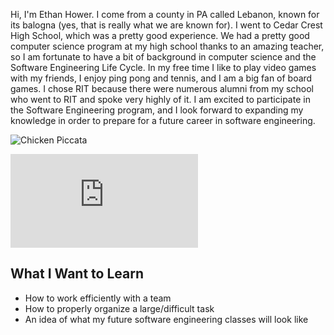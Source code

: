 Hi, I'm Ethan Hower. I come from a county in PA called Lebanon, known for its balogna (yes, that is really what we are known for). I went to Cedar Crest High School, which was a pretty good experience. We had a pretty good computer science program at my high school thanks to an amazing teacher, so I am fortunate to have a bit of background in computer science and the Software Engineering Life Cycle. In my free time I like to play video games with my friends, I enjoy ping pong and tennis, and I am a big fan of board games. I chose RIT because there were numerous alumni from my school who went to RIT and spoke very highly of it. I am excited to participate in the Software Engineering program, and I look forward to expanding my knowledge in order to prepare for a future career in software engineering. 

![Chicken Piccata](https://www.google.com/url?sa=i&url=https%3A%2F%2Fwww.cookingclassy.com%2Fcreamy-chicken-piccata%2F&psig=AOvVaw1bxHFDTppwXOpIGH6A62oI&ust=1601473562528000&source=images&cd=vfe&ved=0CAIQjRxqFwoTCIiUzYvAjuwCFQAAAAAdAAAAABAD)

![SE Link](http://www.se.rit.edu/~swen-101/00/index.html)

## What I Want to Learn
- How to work efficiently with a team
- How to properly organize a large/difficult task
- An idea of what my future software engineering classes will look like
